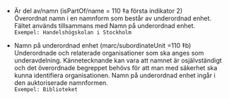    
 

* Är del av/namn (isPartOf/name = 110 ‡a första indikator 2)
  <br/>Överordnat namn i en namnform som består av underordnad enhet. Fältet används tillsammans med Namn på underordnad enhet.
  <br/>```Exempel: Handelshögskolan i Stockholm```
  
* Namn på underordnad enhet (marc/subordinateUnit =110 ‡b)
  <br/>Underordnade och relaterade organisationer som ska anges som underavdelning. Kännetecknande kan vara att namnet är osjälvständigt och det överordnade begreppet behövs för att man med säkerhet ska kunna identifiera organisationen. Namn på underordnad enhet ingår i den auktoriserade namnformen.
  <br/>```Exempel: Biblioteket```
  
  
